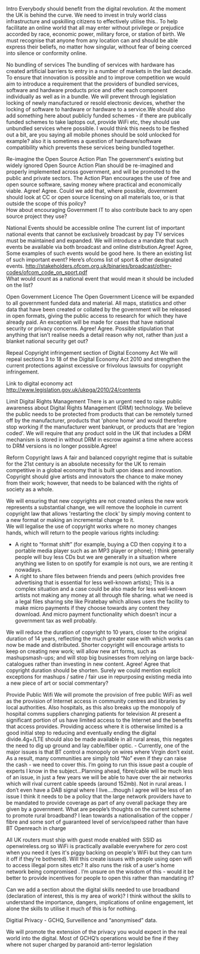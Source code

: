 Intro
Everybody should benefit from the digital revolution. At the moment the UK is
behind the curve. We need to invest in truly world class infrastructure and
upskilling citizens to effectively utilise this.. To help facilitate an online
world that all may enter without privilege or prejudice accorded by race,
economic power, military force, or station of birth. We must recognise that
anyone from any location can and should be able express their beliefs, no
matter how singular, without fear of being coerced into silence or conformity
online.

No bundling of services
The bundling of services with hardware has created artificial barriers to entry
in a number of markets in the last decade. To ensure that innovation is
possible and to improve competition we would aim to introduce a requirement
that the providers of bundled services, software and hardware products price
and offer each component individually as well as in a bundle. We will prevent
through legislation locking of newly manufactured or resold electronic devices,
whether the locking of software to hardware or hardware to a service.We should
also add something here about publicly funded schemes - if there are publically
funded schemes to take laptops out, provide WiFi etc, they should use unbundled
services where possible. I would think this needs to be fleshed out a bit, are
you saying all mobile phones should be sold unlocked for example? also it is
sometimes a question of hardware/software compatibility which prevents these
services being bundled together.

Re-imagine the Open Source Action Plan
The government's existing but widely ignored Open Source Action Plan should be
re-imagined and properly implemented across government, and will be promoted to
the public and private sectors. The Action Plan encourages the use of free and
open source software, saving money where practical and economically viable.
Agree! Agree. Could we add that, where possible, dovernment should look at CC
or open source licensing on all materials too, or is that outside the scope of
this poilcy?  
How about encouraging Government IT to also contribute back to
any open source project they use?

National Events should be accessible online
The current list of important national events that cannot be exclusively
broadcast by pay TV services must be maintained and expanded. We will introduce
a mandate that such events be available via both broadcast and online
distribution.Agree! Agree, Some examples of such events would be good here. Is
there an existing list of such important event? Here’s ofcoms list of sport &
other designated events.
http://stakeholders.ofcom.org.uk/binaries/broadcast/other-codes/ofcom_code_on_sport.pdf  
What would count as a national event that would mean it should be included on
the list?

Open Government Licence
The Open Government Licence will be expanded to all government funded data and
material. All maps, statistics and other data that have been created or
collated by the government will be released in open formats, giving the public
access to research for which they have already paid. An exception will be made
for cases that have national security or privacy concerns. Agree! Agree.
Possible stipulation that anything that isn’t realise needs a detail reason why
not, rather than just a blanket national security get out?

Repeal Copyright infringement section of Digital Economy Act
We will repeal sections 3 to 18 of the Digital Economy Act 2010 and strengthen
the current protections against excessive or frivolous lawsuits for copyright
infringement.

Link to digital economy act
http://www.legislation.gov.uk/ukpga/2010/24/contents

Limit Digital Rights Management
There is an urgent need to raise public awareness about Digital Rights
Management (DRM) technology. We believe the public needs to be protected from
products that can be remotely turned off by the manufacturer, products that
'phone home' and would therefore stop working if the manufacturer went
bankrupt, or products that are 'region coded'. We will require that any product
sold in the UK that includes a DRM mechanism is stored in without DRM in escrow
against a time where access to DRM versions is no longer possible.Agree!

Reform Copyright laws
A fair and balanced copyright regime that is suitable for the 21st century is
an absolute necessity for the UK to remain competitive in a global economy that
is built upon ideas and innovation. Copyright should give artists and
innovators the chance to make money from their work; however, that needs to be
balanced with the rights of society as a whole.

We will ensuring that new copyrights are not created unless the new work
represents a substantial change, we will remove the loophole in current
copyright law that allows 'restarting the clock' by simply moving content to a
new format or making an incremental change to it.  
We will legalise the use of
copyright works where no money changes hands, which will return to the people
various rights including:

+ A right to “format shift” (for example, buying a CD
then copying it to a portable media player such as an MP3 player or phone); I
think generally people will buy less CDs but we are generally in a situation
where anything we listen to on spotify for example is not ours, we are renting
it nowadays.
+ A right to share files between friends and peers (which provides
free advertising that is essential for less well-known artists); This is a
complex situation and a case could be also made for less well-known artists not
making any money at all through file sharing. what we need is a legal files
sharing site like Piratebay which allows users the facility to make micro
payments if they choose towards any content they download. And micro payment
functionality which doesn’t incur a government tax as well probably.

We will reduce the duration of copyright to 10 years, closer to the original
duration of 14 years, reflecting the much greater ease with which works can now
be made and distributed. Shorter copyright will encourage artists to keep on
creating new work; will allow new art forms, such as mashupsmash-ups; and will
stop big businesses from relying on large back-catalogues rather than investing
in new content. Agree! Agree that copyright duration should be shorten. Surely
we could mention explicit exceptions for mashups / satire / fair use in
repurposing existing media into a new piece of art or social commentary?

Provide Public Wifi
We will promote the provision of free public WiFi as well as the provision of
Internet access in community centres and libraries by local authorities. Also
hospitals, as this also breaks up the monopoly of hospital comms suppliers
chanrging patients for television At present a significant portion of us have
limited access to the Internet and the benefits that access provides. Providing
access where it is otherwise limited is a good initial step to reducing and
eventually ending the digital divide.4g+/LTE should also be made available in
all rural areas, this negates the need to dig up ground and lay cable/fiber
optic. - Currently, one of the major issues is that BT control a monopoly on
wires where Virgin don’t exist. As a result, many communities are simply told
“No” even if they can raise the cash - we need to cover this. I’m going to run
this issue past a couple of experts I know in the subject...Planning ahead,
fibre/cable will be much less of an issue, in just a few years we will be able
to have over the air networks which will rival current cable speeds (around
152mb). Not in rural areas. I don’t even have a DAB signal where I
live….though I agree will be less of an issue I think it needs to be a policy
that the large network providers have to be mandated to provide coverage as
part of any overall package they are given by a government. What are people’s
thoughts on the current scheme to promote rural broadband? I lean towards a
nationalisation of the copper / fibre and some sort of guaranteed level of
service/speed rather than have BT Openreach in charge

All UK routers must ship with guest mode enabled with SSID as openwireless.org
so WiFi is practically available everywhere for zero cost when you need it (yes
it's piggy backing on people's WiFi but they can turn it off if they're
bothered). Will this create issues with people using open wifi to access
illegal porn sites etc? It also runs the risk of a user's home network being
compromised . I’m unsure on the wisdom of this - would it be better to provide
incentives for people to open this rather than mandating it?

Can we add a section about the digital skills needed to use broadband
(declaration of interest, this is my area of work)? I think without the skills
to understand the importance, dangers, implications of online engagement, let
alone the skills to utilise it much of this is for nothing.

Digitial Privacy - GCHQ, Surveillence and “anonymised” data.

We will promote the extension of the privacy you would expect in the real world
into the digital.
Most of GCHQ’s operations would be fine if they where not super charged by
paranoid anti-terror legislation
